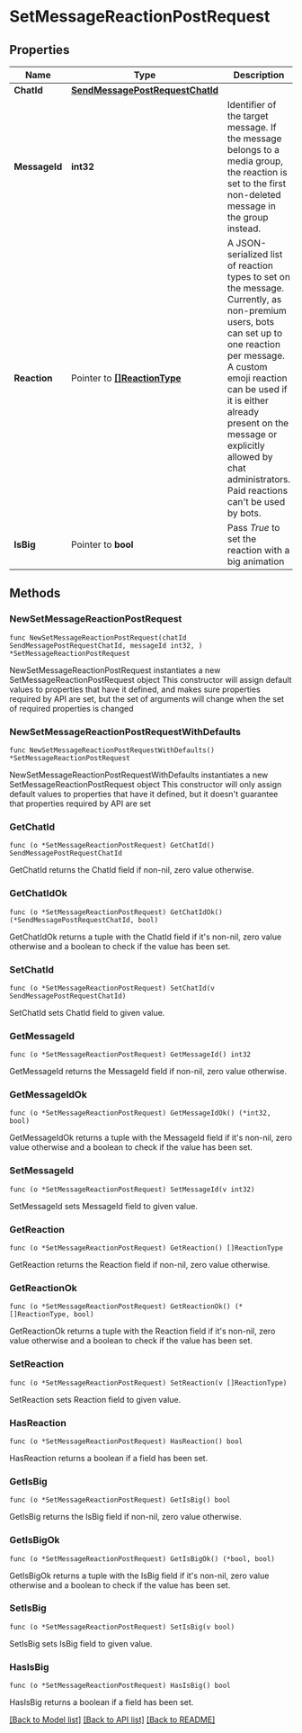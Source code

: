 # SetMessageReactionPostRequest

## Properties

Name | Type | Description | Notes
------------ | ------------- | ------------- | -------------
**ChatId** | [**SendMessagePostRequestChatId**](SendMessagePostRequestChatId.md) |  | 
**MessageId** | **int32** | Identifier of the target message. If the message belongs to a media group, the reaction is set to the first non-deleted message in the group instead. | 
**Reaction** | Pointer to [**[]ReactionType**](ReactionType.md) | A JSON-serialized list of reaction types to set on the message. Currently, as non-premium users, bots can set up to one reaction per message. A custom emoji reaction can be used if it is either already present on the message or explicitly allowed by chat administrators. Paid reactions can&#39;t be used by bots. | [optional] 
**IsBig** | Pointer to **bool** | Pass *True* to set the reaction with a big animation | [optional] 

## Methods

### NewSetMessageReactionPostRequest

`func NewSetMessageReactionPostRequest(chatId SendMessagePostRequestChatId, messageId int32, ) *SetMessageReactionPostRequest`

NewSetMessageReactionPostRequest instantiates a new SetMessageReactionPostRequest object
This constructor will assign default values to properties that have it defined,
and makes sure properties required by API are set, but the set of arguments
will change when the set of required properties is changed

### NewSetMessageReactionPostRequestWithDefaults

`func NewSetMessageReactionPostRequestWithDefaults() *SetMessageReactionPostRequest`

NewSetMessageReactionPostRequestWithDefaults instantiates a new SetMessageReactionPostRequest object
This constructor will only assign default values to properties that have it defined,
but it doesn't guarantee that properties required by API are set

### GetChatId

`func (o *SetMessageReactionPostRequest) GetChatId() SendMessagePostRequestChatId`

GetChatId returns the ChatId field if non-nil, zero value otherwise.

### GetChatIdOk

`func (o *SetMessageReactionPostRequest) GetChatIdOk() (*SendMessagePostRequestChatId, bool)`

GetChatIdOk returns a tuple with the ChatId field if it's non-nil, zero value otherwise
and a boolean to check if the value has been set.

### SetChatId

`func (o *SetMessageReactionPostRequest) SetChatId(v SendMessagePostRequestChatId)`

SetChatId sets ChatId field to given value.


### GetMessageId

`func (o *SetMessageReactionPostRequest) GetMessageId() int32`

GetMessageId returns the MessageId field if non-nil, zero value otherwise.

### GetMessageIdOk

`func (o *SetMessageReactionPostRequest) GetMessageIdOk() (*int32, bool)`

GetMessageIdOk returns a tuple with the MessageId field if it's non-nil, zero value otherwise
and a boolean to check if the value has been set.

### SetMessageId

`func (o *SetMessageReactionPostRequest) SetMessageId(v int32)`

SetMessageId sets MessageId field to given value.


### GetReaction

`func (o *SetMessageReactionPostRequest) GetReaction() []ReactionType`

GetReaction returns the Reaction field if non-nil, zero value otherwise.

### GetReactionOk

`func (o *SetMessageReactionPostRequest) GetReactionOk() (*[]ReactionType, bool)`

GetReactionOk returns a tuple with the Reaction field if it's non-nil, zero value otherwise
and a boolean to check if the value has been set.

### SetReaction

`func (o *SetMessageReactionPostRequest) SetReaction(v []ReactionType)`

SetReaction sets Reaction field to given value.

### HasReaction

`func (o *SetMessageReactionPostRequest) HasReaction() bool`

HasReaction returns a boolean if a field has been set.

### GetIsBig

`func (o *SetMessageReactionPostRequest) GetIsBig() bool`

GetIsBig returns the IsBig field if non-nil, zero value otherwise.

### GetIsBigOk

`func (o *SetMessageReactionPostRequest) GetIsBigOk() (*bool, bool)`

GetIsBigOk returns a tuple with the IsBig field if it's non-nil, zero value otherwise
and a boolean to check if the value has been set.

### SetIsBig

`func (o *SetMessageReactionPostRequest) SetIsBig(v bool)`

SetIsBig sets IsBig field to given value.

### HasIsBig

`func (o *SetMessageReactionPostRequest) HasIsBig() bool`

HasIsBig returns a boolean if a field has been set.


[[Back to Model list]](../README.md#documentation-for-models) [[Back to API list]](../README.md#documentation-for-api-endpoints) [[Back to README]](../README.md)


